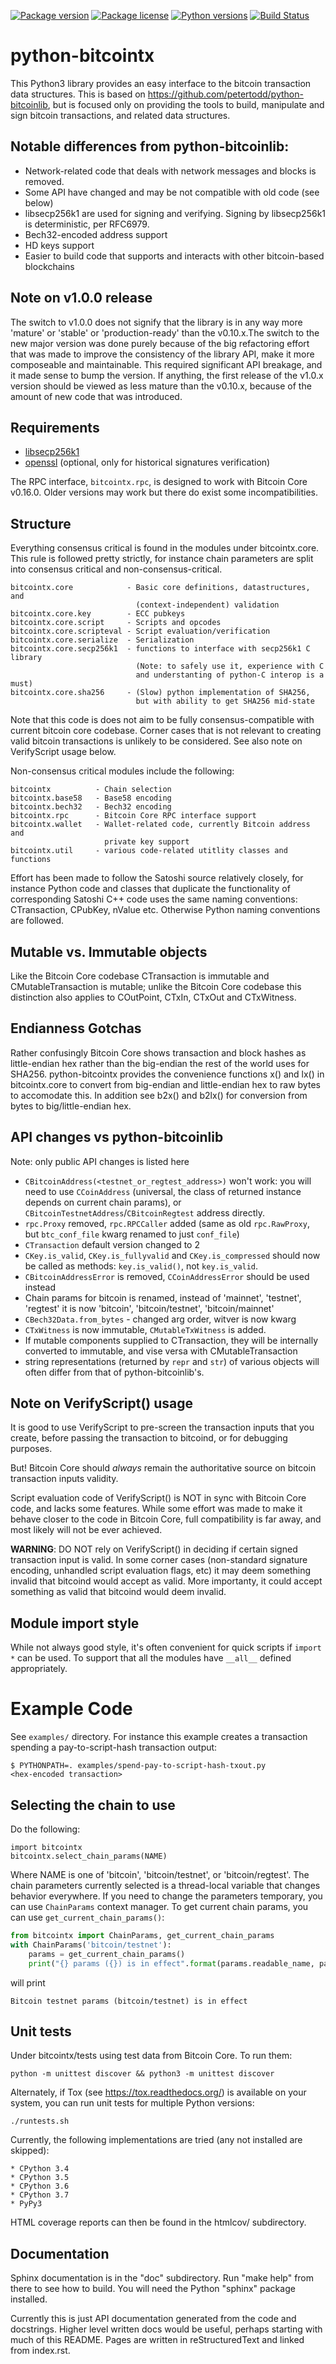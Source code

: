 [![Package version](https://img.shields.io/pypi/v/python-bitcointx.svg)](https://pypi.python.org/pypi/python-bitcointx)
[![Package license](https://img.shields.io/pypi/l/python-bitcointx.svg)](https://pypi.python.org/pypi/python-bitcointx)
[![Python versions](https://img.shields.io/pypi/pyversions/python-bitcointx.svg)](https://pypi.python.org/pypi/python-bitcointx)
[![Build Status](https://travis-ci.org/Simplexum/python-bitcointx.svg?branch=master)](https://pypi.python.org/pypi/python-bitcointx)

# python-bitcointx

This Python3 library provides an easy interface to the bitcoin transaction data
structures. This is based on https://github.com/petertodd/python-bitcoinlib,
but is focused only on providing the tools to build, manipulate and sign
bitcoin transactions, and related data structures.

## Notable differences from python-bitcoinlib:

* Network-related code that deals with network messages and blocks is removed.
* Some API have changed and may be not compatible with old code (see below)
* libsecp256k1 are used for signing and verifying.
  Signing by libsecp256k1 is deterministic, per RFC6979.
* Bech32-encoded address support
* HD keys support
* Easier to build code that supports and interacts with other bitcoin-based blockchains

## Note on v1.0.0 release

The switch to v1.0.0 does not signify that the library is in any way more
'mature' or 'stable' or 'production-ready' than the v0.10.x.The switch to the
new major version was done purely because of the big refactoring effort
that was made to improve the consistency of the library API,
make it more composeable and maintainable. This required significant API
breakage, and it made sense to bump the version.
If anything, the first release of the v1.0.x version should be viewed as less
mature than the v0.10.x, because of the amount of new code that was introduced.

## Requirements

- [libsecp256k1](https://github.com/bitcoin-core/secp256k1)
- [openssl](https://github.com/openssl/openssl) (optional, only for historical signatures verification)

The RPC interface, `bitcointx.rpc`, is designed to work with Bitcoin Core v0.16.0.
Older versions may work but there do exist some incompatibilities.


## Structure

Everything consensus critical is found in the modules under bitcointx.core. This
rule is followed pretty strictly, for instance chain parameters are split into
consensus critical and non-consensus-critical.

    bitcointx.core            - Basic core definitions, datastructures, and
                                (context-independent) validation
    bitcointx.core.key        - ECC pubkeys
    bitcointx.core.script     - Scripts and opcodes
    bitcointx.core.scripteval - Script evaluation/verification
    bitcointx.core.serialize  - Serialization
    bitcointx.core.secp256k1  - functions to interface with secp256k1 C library
                                (Note: to safely use it, experience with C
                                and understanting of python-C interop is a must)
    bitcointx.core.sha256     - (Slow) python implementation of SHA256,
                                but with ability to get SHA256 mid-state

Note that this code is does not aim to be fully consensus-compatible with current
bitcoin core codebase. Corner cases that is not relevant to creating valid bitcoin
transactions is unlikely to be considered. See also note on VerifyScript usage below.

Non-consensus critical modules include the following:

    bitcointx          - Chain selection
    bitcointx.base58   - Base58 encoding
    bitcointx.bech32   - Bech32 encoding
    bitcointx.rpc      - Bitcoin Core RPC interface support
    bitcointx.wallet   - Wallet-related code, currently Bitcoin address and
                         private key support
    bitcointx.util     - various code-related utitlity classes and functions

Effort has been made to follow the Satoshi source relatively closely, for
instance Python code and classes that duplicate the functionality of
corresponding Satoshi C++ code uses the same naming conventions: CTransaction,
CPubKey, nValue etc. Otherwise Python naming conventions are followed.

## Mutable vs. Immutable objects

Like the Bitcoin Core codebase CTransaction is immutable and
CMutableTransaction is mutable; unlike the Bitcoin Core codebase this
distinction also applies to COutPoint, CTxIn, CTxOut and CTxWitness.


## Endianness Gotchas

Rather confusingly Bitcoin Core shows transaction and block hashes as
little-endian hex rather than the big-endian the rest of the world uses for
SHA256. python-bitcointx provides the convenience functions x() and lx() in
bitcointx.core to convert from big-endian and little-endian hex to raw bytes to
accomodate this. In addition see b2x() and b2lx() for conversion from bytes to
big/little-endian hex.

## API changes vs python-bitcoinlib

Note: only public API changes is listed here

* `CBitcoinAddress(<testnet_or_regtest_address>)` won't work: you will need to use `CCoinAddress` (universal, the class of returned instance depends on current chain params), or `CBitcoinTestnetAddress`/`CBitcoinRegtest` address directly.
* `rpc.Proxy` removed, `rpc.RPCCaller` added (same as old `rpc.RawProxy`, but `btc_conf_file` kwarg renamed to just `conf_file`)
* `CTransaction` default version changed to 2
* `CKey.is_valid`, `CKey.is_fullyvalid` and `CKey.is_compressed` should now be called as methods: `key.is_valid()`, not `key.is_valid`.
* `CBitcoinAddressError` is removed, `CCoinAddressError` should be used instead
* Chain params for bitcoin is renamed, instead of 'mainnet', 'testnet', 'regtest' it is now 'bitcoin', 'bitcoin/testnet', 'bitcoin/mainnet'
* `CBech32Data.from_bytes` - changed arg order, witver is now kwarg
* `CTxWitness` is now immutable, `CMutableTxWitness` is added.
* If mutable components supplied to CTransaction, they will be internally converted to immutable, and vise versa with CMutableTransaction
* string representations (returned by `repr` and `str`) of various objects will often differ from that of python-bitcoinlib's.

## Note on VerifyScript() usage

It is good to use VerifyScript to pre-screen the transaction inputs that
you create, before passing the transaction to bitcoind, or for debugging purposes.

But! Bitcoin Core should _always_ remain the authoritative source on bitcoin
transaction inputs validity.

Script evaluation code of VerifyScript() is NOT in sync with Bitcoin Core code,
and lacks some features. While some effort was made to make it behave closer
to the code in Bitcoin Core, full compatibility is far away, and most likely
will not be ever achieved.

**WARNING**: DO NOT rely on VerifyScript() in deciding if certain signed
transaction input is valid.  In some corner cases (non-standard signature encoding,
unhandled script evaluation flags, etc) it may deem something invalid that bitcoind
would accept as valid.  More importanty, it could accept something as valid
that bitcoind would deem invalid.

## Module import style

While not always good style, it's often convenient for quick scripts if
`import *` can be used. To support that all the modules have `__all__` defined
appropriately.


# Example Code

See `examples/` directory. For instance this example creates a transaction
spending a pay-to-script-hash transaction output:

    $ PYTHONPATH=. examples/spend-pay-to-script-hash-txout.py
    <hex-encoded transaction>


## Selecting the chain to use

Do the following:

    import bitcointx
    bitcointx.select_chain_params(NAME)

Where NAME is one of 'bitcoin', 'bitcoin/testnet', or 'bitcoin/regtest'.
The chain parameters currently selected is a thread-local variable that changes
behavior everywhere. If you need to change the parameters temporary, you can use
`ChainParams` context manager. To get current chain params, you can use
`get_current_chain_params()`:

```python
from bitcointx import ChainParams, get_current_chain_params
with ChainParams('bitcoin/testnet'):
    params = get_current_chain_params()
    print("{} params ({}) is in effect".format(params.readable_name, params.name))
```
will print

```
Bitcoin testnet params (bitcoin/testnet) is in effect
```

## Unit tests

Under bitcointx/tests using test data from Bitcoin Core. To run them:

    python -m unittest discover && python3 -m unittest discover

Alternately, if Tox (see https://tox.readthedocs.org/) is available on your
system, you can run unit tests for multiple Python versions:

    ./runtests.sh

Currently, the following implementations are tried (any not installed are
skipped):

    * CPython 3.4
    * CPython 3.5
    * CPython 3.6
    * CPython 3.7
    * PyPy3

HTML coverage reports can then be found in the htmlcov/ subdirectory.

## Documentation

Sphinx documentation is in the "doc" subdirectory. Run "make help" from there
to see how to build. You will need the Python "sphinx" package installed.

Currently this is just API documentation generated from the code and
docstrings. Higher level written docs would be useful, perhaps starting with
much of this README. Pages are written in reStructuredText and linked from
index.rst.
